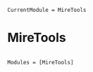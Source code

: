 ```@meta
CurrentModule = MireTools
```

# MireTools

```@index
```

```@autodocs
Modules = [MireTools]
```
